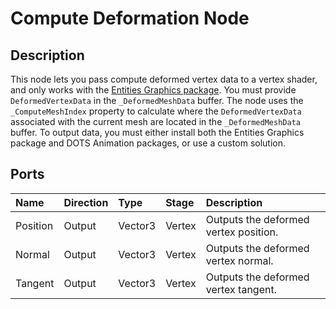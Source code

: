 # Compute Deformation Node

## Description

This node lets you pass compute deformed vertex data to a vertex shader, and only works with the [Entities Graphics package](https://docs.unity3d.com/Packages/com.unity.entities.graphics@latest/). You must provide `DeformedVertexData` in the `_DeformedMeshData` buffer. The node uses the `_ComputeMeshIndex` property to calculate where the `DeformedVertexData` associated with the current mesh are located in the `_DeformedMeshData` buffer. To output data, you must either install both the Entities Graphics package and DOTS Animation packages, or use a custom solution.

## Ports
| Name      | Direction  | Type    | Stage  | Description |
|:--------- |:-----------|:--------|:-------|:------------|
| Position  | Output     | Vector3 | Vertex | Outputs the deformed vertex position. |
| Normal    | Output     | Vector3 | Vertex | Outputs the deformed vertex normal. |
| Tangent   | Output     | Vector3 | Vertex | Outputs the deformed vertex tangent. |
